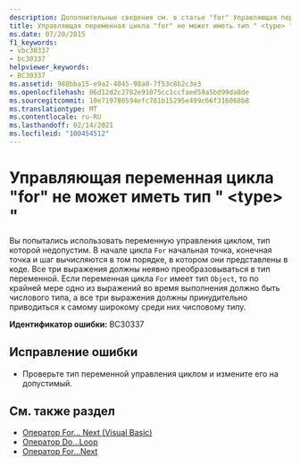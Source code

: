 ```yaml
---
description: Дополнительные сведения см. в статье "for" Управляющая переменная цикла не может иметь тип " <type> "
title: Управляющая переменная цикла "for" не может иметь тип " <type> "
ms.date: 07/20/2015
f1_keywords:
- vbc30337
- bc30337
helpviewer_keywords:
- BC30337
ms.assetid: 988bba15-e9a2-4045-98a0-7f53c8b2c3e3
ms.openlocfilehash: 06d12d2c2782e91075cc1ccfaed59a5bd99da8de
ms.sourcegitcommit: 10e719780594efc781b15295e499c66f316068b8
ms.translationtype: MT
ms.contentlocale: ru-RU
ms.lasthandoff: 02/14/2021
ms.locfileid: "100454512"
---
```

# <a name="for-loop-control-variable-cannot-be-of-type-type"></a>Управляющая переменная цикла "for" не может иметь тип " \<type> "

Вы попытались использовать переменную управления циклом, тип которой недопустим. В начале цикла `For` начальная точка, конечная точка и шаг вычисляются в том порядке, в котором они представлены в коде. Все три выражения должны неявно преобразовываться в тип переменной. Если переменная цикла `For` имеет тип `Object`, то по крайней мере одно из выражений во время выполнения должно быть числового типа, а все три выражения должны принудительно приводиться к самому широкому среди них числовому типу.  
  
 **Идентификатор ошибки:** BC30337  
  
## <a name="to-correct-this-error"></a>Исправление ошибки  
  
- Проверьте тип переменной управления циклом и измените его на допустимый.  
  
## <a name="see-also"></a>См. также раздел

- [Оператор For... Next (Visual Basic)](../language-reference/statements/for-next-statement.md)
- [Оператор Do…Loop](../language-reference/statements/do-loop-statement.md)
- [Оператор For…Next](../language-reference/statements/for-next-statement.md)
